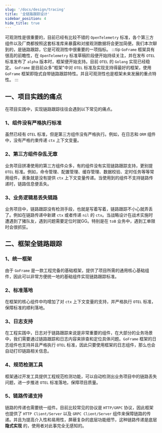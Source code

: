 ```yaml
---
slug: '/docs/design/tracing'
title: '全链路跟踪设计'
sidebar_position: 4
hide_title: true
---
```


可观测性是很重要的，目前已经有比较不错的 `OpenTelemetry` 标准，各个第三方组件以及厂商都按照这套标准库来暴露和对接观测数据将会更加简便。我们本次聊到的，是链路跟踪，它是可观测性中很重要的一项指标。
:::tip
`GoFrame` 框架具有很高的前瞻性，在 `OpenTelemetry` 标准草稿阶段便开始持续关注，并在发布 `OTEL` 标准发布了 `alpha` 版本时，框架便开始支持。目前 `OTEL` 的 `Golang` 实现已经稳定。 `GoFrame` 是目前众多"框架"中对 `OTEL` 标准及实现支持得最好的框架，使用 `GoFrame` 框架即隐式自带链路跟踪特性。并且可观测性也是框架未来发展的重点特性。
:::
## 一、项目实践的痛点

在项目实践中，实现链路跟踪往往会遇到以下常见的痛点。

### 1、组件没有严格执行标准

虽然已经有 `OTEL` 标准，但是第三方组件没有严格执行。例如，在日志和 `ORM` 组件中，没有严格约束传递 `ctx` 上下文变量。

### 2、第三方组件杂乱无章

业务项目拼凑使用的第三方组件众多，有的组件没有实现链路跟踪支持，更别提 `OTEL` 标准。例如，命令管理、配置管理、缓存管理、数据校验、定时任务等等常用组件，表象就是没有提供 `ctx` 上下文变量传递。当使用到的组件不支持链路传递时，链路信息便丢失。

### 3、业务逻辑易丢失链路

业务项目中，链路跟踪没有检测手段，也就是写着写着，链路跟踪不小心就弄丢了。例如在链路传递中新建 `ctx` 或者传递 `nil` 的 `ctx`。当战略设计在战术实施时遭遇到了猪队友，遇到问题需要定位时就GG。特别是在 `toB` 业务中，遇到工单限时会很抓狂。

## 二、框架全链路跟踪

### 1、统一框架

由于 `GoFrame` 是一款工程完备的基础框架，提供了项目所需的通用核心基础组件，因此可以非常方便统一地的基础组件实现链路跟踪标准。

### 2、标准落地

在框架的核心组件中均增加了对 `ctx` 上下文变量的支持，并严格执行 `OTEL` 标准，保障标准的顺利落地。

### 3、日志支持

在工程实践中，日志对于链路跟踪来说是非常重要的组件，在大部分的业务场景中，我们需要通过链路跟踪和日志内容来排查和定位具体问题。`GoFrame` 框架的日志组件也支持并且严格执行 `OTEL` 标准，因此只要使用框架的日志组件，那么也会自动打印链路相关信息。

### 4、规范检测工具

框架通过开发工具提供工程规范检测功能，可以自动检测出业务项目中的链路丢失问题，进一步推进 `OTEL` 标准落地，保障项目质量。

### 5、链路传递支持

链路的传递也需要统一组件。目前比较常见的协议是 `HTTP/GRPC` 协议，因此框架也提供了 `HTTP Client/Server` 以及 `GRPC Client/Server` 组件来保障链路的传递。并且为提高介入性和易用性，屏蔽复杂的底层功能细节，这种链路传递是底层 **隐式实现** 的，使用者对此事完全无感知的。